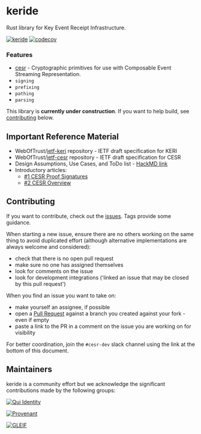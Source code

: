 # keride

Rust library for Key Event Receipt Infrastructure.

[![keride](https://github.com/WebOfTrust/keride/actions/workflows/test.yml/badge.svg)](https://github.com/WebOfTrust/keride/actions/workflows/test.yml)
[![codecov](https://codecov.io/gh/WebOfTrust/keride/branch/main/graph/badge.svg?token=L8K7H1XXQS)](https://codecov.io/gh/WebOfTrust/keride)


### Features
* [cesr](src/cesr/README.md) - Cryptographic primitives for use with Composable Event Streaming Representation.
* `signing`
* `prefixing`
* `pathing`
* `parsing`


This library is **currently under construction**. If you want to help build, see [contributing](#contributing) below.

## Important Reference Material
- WebOfTrust/[ietf-keri](https://github.com/WebOfTrust/ietf-keri) repository - IETF draft specification for KERI
- WebOfTrust/[ietf-cesr](https://github.com/WebOfTrust/ietf-cesr) repository - IETF draft specification for CESR
- Design Assumptions, Use Cases, and ToDo list - [HackMD link](https://hackmd.io/W2Z39cuSSTmD2TovVLvAPg?view)
- Introductory articles:
    - [#1 CESR Proof Signatures](https://medium.com/happy-blockchains/cesr-proof-signatures-are-the-segwit-of-authentic-data-in-keri-e891c83e070a)
    - [#2 CESR Overview](https://medium.com/happy-blockchains/cesr-one-of-sam-smiths-inventions-is-as-controversial-as-genius-d757f36b88f8)

## Contributing

If you want to contribute, check out the [issues](https://github.com/WebOfTrust/keride/issues).
Tags provide some guidance.

When starting a new issue, ensure there are no others working on the same thing to avoid duplicated
effort (although alternative implementations are always welcome and considered):
- check that there is no open pull request
- make sure no one has assigned themselves
- look for comments on the issue
- look for development integrations ('linked an issue that may be closed by this pull request')

When you find an issue you want to take on:
- make yourself an assignee, if possible
- open a [Pull Request](https://docs.github.com/en/pull-requests/collaborating-with-pull-requests/proposing-changes-to-your-work-with-pull-requests/about-pull-requests) against a branch you created against your fork - even if empty
- paste a link to the PR in a comment on the issue you are working on for visibility

For better coordination, join the `#cesr-dev` slack channel using the link at the bottom of
this document.

## Maintainers


keride is a community effort but we acknowledge the significant contributions made by the following groups:

[![Qui Identity](https://qui.xyz/wp-content/uploads/2022/07/qui-logo-blue.svg)](https://qui.id)


[![Provenant](https://provenant.net/images/provenant-logo.png)](https://provenant.net/)


[![GLEIF](https://www.gleif.org/assets/build/img/logo/gleif-logo-new.svg)](https://www.gleif.org)

